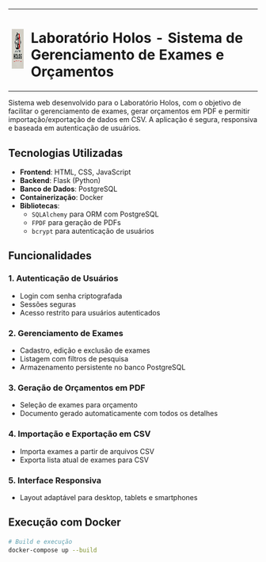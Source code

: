 <table>
  <tr>
    <td><img src="app/static/img/logo-holos.png" alt="Logo Laboratório Holos" height="80"/></td>
    <td><h1>Laboratório Holos - Sistema de Gerenciamento de Exames e Orçamentos</h1></td>
  </tr>
</table>

Sistema web desenvolvido para o Laboratório Holos, com o objetivo de facilitar o gerenciamento de exames, gerar orçamentos em PDF e permitir importação/exportação de dados em CSV. A aplicação é segura, responsiva e baseada em autenticação de usuários.

## Tecnologias Utilizadas

- **Frontend**: HTML, CSS, JavaScript
- **Backend**: Flask (Python)
- **Banco de Dados**: PostgreSQL
- **Containerização**: Docker
- **Bibliotecas**:
  - `SQLAlchemy` para ORM com PostgreSQL
  - `FPDF` para geração de PDFs
  - `bcrypt` para autenticação de usuários

## Funcionalidades

### 1. Autenticação de Usuários
- Login com senha criptografada
- Sessões seguras
- Acesso restrito para usuários autenticados

### 2. Gerenciamento de Exames
- Cadastro, edição e exclusão de exames
- Listagem com filtros de pesquisa
- Armazenamento persistente no banco PostgreSQL

### 3. Geração de Orçamentos em PDF
- Seleção de exames para orçamento
- Documento gerado automaticamente com todos os detalhes

### 4. Importação e Exportação em CSV
- Importa exames a partir de arquivos CSV
- Exporta lista atual de exames para CSV

### 5. Interface Responsiva
- Layout adaptável para desktop, tablets e smartphones

## Execução com Docker

```bash
# Build e execução
docker-compose up --build
